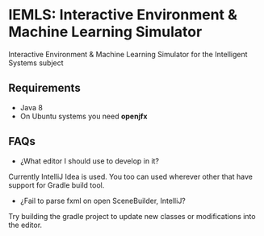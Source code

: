 # IEMLS: Interactive Environment & Machine Learning Simulator
Interactive Environment & Machine Learning Simulator for the Intelligent Systems subject

## Requirements

- Java 8
- On Ubuntu systems you need **openjfx**


## FAQs

- ¿What editor I should use to develop in it?

Currently IntelliJ Idea is used. You too can used wherever other that
have support for Gradle build tool.

- ¿Fail to parse fxml on open SceneBuilder, IntelliJ?

Try building the gradle project to update new classes or modifications
into the editor.
